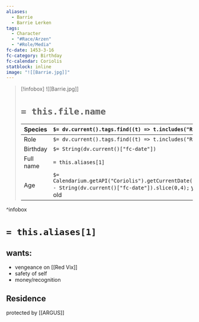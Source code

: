 ```yaml
---
aliases:
  - Barrie
  - Barrie Lerken
tags:
  - Character
  - "#Race/Arzen"
  - "#Role/Media"
fc-date: 1453-3-16
fc-category: Birthday
fc-calendar: Coriolis
statblock: inline
image: "![[Barrie.jpg]]"
---
```

> [!infobox]
> ![[Barrie.jpg]]
> # `= this.file.name`
> | Species | `$= dv.current().tags.find((t) => t.includes("Race"))` |
> | ---- | ---- |
> | Role | `$= dv.current().tags.find((t) => t.includes("Role"))` |
> | Birthday | `$= String(dv.current()["fc-date"])` |
> | Full name | `= this.aliases[1]`|
> | Age | `$= Calendarium.getAPI("Coriolis").getCurrentDate().year - String(dv.current()["fc-date"]).slice(0,4);` years old|
^infobox
# `= this.aliases[1]`
## wants:
- vengeance on [[Red Vix]]
- safety of self
- money/recognition
## Residence
protected by [[ARGUS]]
